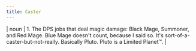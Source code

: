 ```yaml
---
title: Caster
---
```

| noun | 1.  	The DPS jobs that deal magic damage: Black Mage, Summoner, and Red Mage. Blue Mage doesn't count, because I said so. It's sort-of-a-caster-but-not-really. Basically Pluto. Pluto is a Limited Planet™.	|